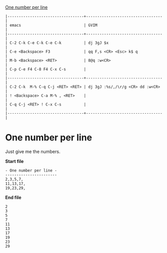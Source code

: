 [One number per line](https://vimgolf.com/challenges/56fb2e75ccffcc0009026473)

```
|----------------------------------+----------------------------------|
| emacs                            | GVIM                             |
|----------------------------------+----------------------------------|
| C-2 C-k C-e C-k C-e C-k          | dj 3gJ $x                        |
| C-e <Backspace> F3               | qq F,s <CR> <Esc> k$ q           |
| M-b <Backspace> <RET>            | 8@q :w<CR>                       |
| C-p C-e F4 C-8 F4 C-x C-s        |                                  |
|----------------------------------+----------------------------------|
| C-2 C-k  M-% C-q C-j <RET> <RET> | dj 3gJ :%s/,/\r/g <CR> dd :w<CR> |
| ! <Backspace> C-a M-% , <RET>    |                                  |
| C-q C-j <RET> ! C-x C-s          |                                  |
|----------------------------------+----------------------------------|
```




# One number per line

Just give me the numbers.

**Start file**
```
- One number per line -
-----------------------
2,3,5,7,
11,13,17,
19,23,29,
```
**End file**

```
2
3
5
7
11
13
17
19
23
29
```
